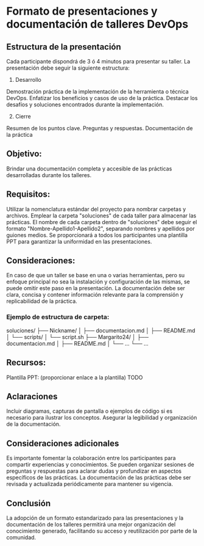# Formato de presentaciones y documentación de talleres DevOps

## Estructura de la presentación
Cada participante dispondrá de 3 ó 4 minutos para presentar su taller. La presentación debe seguir la siguiente estructura:

1. Desarrollo

Demostración práctica de la implementación de la herramienta o técnica DevOps.
Enfatizar los beneficios y casos de uso de la práctica.
Destacar los desafíos y soluciones encontrados durante la implementación.

2. Cierre

Resumen de los puntos clave.
Preguntas y respuestas.
Documentación de la práctica

## Objetivo:

Brindar una documentación completa y accesible de las prácticas desarrolladas durante los talleres.

## Requisitos:

Utilizar la nomenclatura estándar del proyecto para nombrar carpetas y archivos.
Emplear la carpeta "soluciones" de cada taller para almacenar las prácticas.
El nombre de cada carpeta dentro de "soluciones" debe seguir el formato "Nombre-Apellido1-Apellido2", separando nombres y apellidos por guiones medios.
Se proporcionará a todos los participantes una plantilla PPT para garantizar la uniformidad en las presentaciones.

## Consideraciones:

En caso de que un taller se base en una o varias herramientas, pero su enfoque principal no sea la instalación y configuración de las mismas, se puede omitir este paso en la presentación.
La documentación debe ser clara, concisa y contener información relevante para la comprensión y replicabilidad de la práctica.

### Ejemplo de estructura de carpeta:

soluciones/
├── Nickname/
│   ├── documentacion.md
│   ├── README.md
│   └── scripts/
│       └── script.sh
├── Margarito24/
│   ├── documentacion.md
│   ├── README.md
│   └── ...
└── ...

## Recursos:

Plantilla PPT: (proporcionar enlace a la plantilla) TODO

## Aclaraciones

Incluir diagramas, capturas de pantalla o ejemplos de código si es necesario para ilustrar los conceptos.
Asegurar la legibilidad y organización de la documentación.

## Consideraciones adicionales

Es importante fomentar la colaboración entre los participantes para compartir experiencias y conocimientos.
Se pueden organizar sesiones de preguntas y respuestas para aclarar dudas y profundizar en aspectos específicos de las prácticas.
La documentación de las prácticas debe ser revisada y actualizada periódicamente para mantener su vigencia.

## Conclusión
La adopción de un formato estandarizado para las presentaciones y la documentación de los talleres permitirá una mejor organización del conocimiento generado, facilitando su acceso y reutilización por parte de la comunidad.